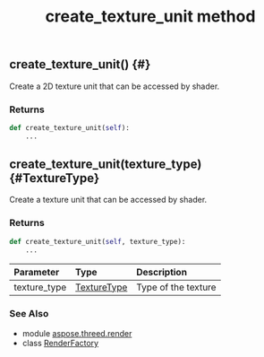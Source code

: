 ﻿---
title: create_texture_unit method
second_title: Aspose.3D for Python via .NET API References
description: 
type: docs
weight: 90
url: /python-net/aspose.threed.render/renderfactory/create_texture_unit/
is_root: false
---

## create_texture_unit() {#}

Create a 2D texture unit that can be accessed by shader.

### Returns 





```python
def create_texture_unit(self):
    ...
```




## create_texture_unit(texture_type) {#TextureType}

Create a texture unit that can be accessed by shader.

### Returns 





```python
def create_texture_unit(self, texture_type):
    ...
```


| Parameter | Type | Description |
| :- | :- | :- |
| texture_type | [TextureType](/3d/python-net/aspose.threed.render/texturetype) | Type of the texture |



### See Also
* module [aspose.threed.render](../../)
* class [RenderFactory](/3d/python-net/aspose.threed.render/renderfactory)
